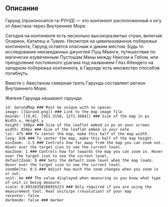 ## Описание

Гарунд (произносится га-РУНД) — это континент расположенный к югу от Авистана через Внутреннее Море.

Сегодня на континенте есть несколько высокоразвитых стран, включая Осирион, Катапеш и Тувию. Несмотря на цивилизованное побережье континента, Гарунд остаётся опасным и диким местом. Будь то исследование неизведанных джунглей Пущ Мванги, путешествие по магически изувеченным Пустошам Маны между Нексом и Гебом, или преодоление постоянного урагана под названием Глаз Абендего на западном побережье континента, в Гарунде есть множество способов погибнуть.

Вместе с Авистаном северная треть Гарунда составляет регион Внутреннего Моря.

Жителя Гарунда называют гарунди.

```leaflet  
id: GarundMap ### Must be unique with no spaces  
image: [[Garund.png]] ### Link to the map image file  
bounds: [[0,0], [951.3158, 1272.3684]] ### Size of the map in px Width_x, Height_y  
height: 500px ### Size of the leaflet embed in px on your screen  
width: 850px ### Size of the leaflet embed in your note  
lat: 475 ### To center the map, make this half of the map width.  
long: 636 ### To center the map, make this half of the map height.  
minZoom: -1.5 ### Controls how far away from the map you can zoom out. Hover over the target icon to see the current level.  
maxZoom: 1 ### Controls how far towards the map you can zoom in. Hover over the target icon to see the current level.  
defaultZoom: 0 ### Sets the default zoom level when the map loads. Hover over the target icon to see the current level.  
zoomDelta: 0.5 ### Adjust how much the zoom changes when you zoom in or out.  
unit: km ### The value displayed when measuring so you know what type of unit is being measure.  
scale: 0.09328358208955223 ### Only required if you are using the measurement tool. Real units/px (resolution) of your map  
recenter: false  
darkmode: false ### marker  
```
